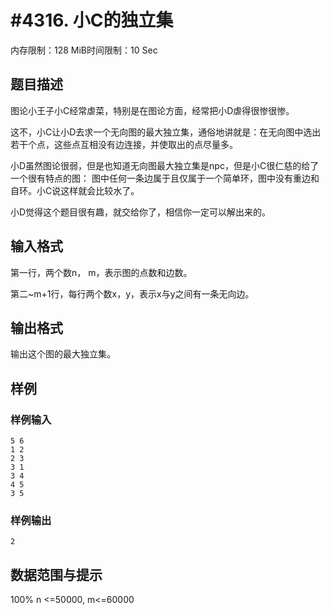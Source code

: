 # #4316. 小C的独立集

内存限制：128 MiB时间限制：10 Sec

## 题目描述

图论小王子小C经常虐菜，特别是在图论方面，经常把小D虐得很惨很惨。

这不，小C让小D去求一个无向图的最大独立集，通俗地讲就是：在无向图中选出若干个点，这些点互相没有边连接，并使取出的点尽量多。

小D虽然图论很弱，但是也知道无向图最大独立集是npc，但是小C很仁慈的给了一个很有特点的图： 图中任何一条边属于且仅属于一个简单环，图中没有重边和自环。小C说这样就会比较水了。

小D觉得这个题目很有趣，就交给你了，相信你一定可以解出来的。

## 输入格式

第一行，两个数n， m，表示图的点数和边数。

第二~m+1行，每行两个数x，y，表示x与y之间有一条无向边。

## 输出格式

输出这个图的最大独立集。

## 样例

### 样例输入

    
    5 6
    1 2
    2 3
    3 1
    3 4
    4 5
    3 5
    

### 样例输出

    
    2    
    
    

## 数据范围与提示

100% n <=50000, m<=60000
